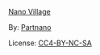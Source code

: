 [Nano Village](https://www.lexaloffle.com/bbs/?pid=79613#p)

By: [Partnano](https://www.lexaloffle.com/bbs/?uid=42001)

License: [CC4-BY-NC-SA](https://creativecommons.org/licenses/by-nc-sa/4.0/)